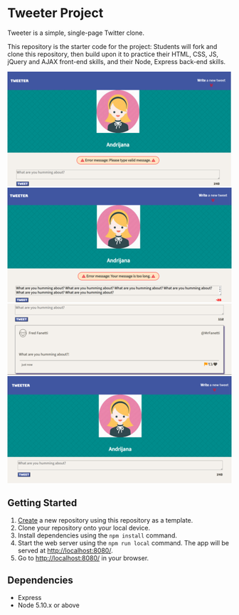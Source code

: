 # Tweeter Project

Tweeter is a simple, single-page Twitter clone.

This repository is the starter code for the project: Students will fork and clone this repository, then build upon it to practice their HTML, CSS, JS, jQuery and AJAX front-end skills, and their Node, Express back-end skills.

![Screenshot of the Tweeter Page when the textarea is empty](https://github.com/andrijana85/tweeter/blob/master/public/images/Andrijana1.png)
![Screenshot of the Tweeter Page when there are more than 140 charcters](https://github.com/andrijana85/tweeter/blob/master/public/images/Andrijana4.png)
![Screenshot of the Tweet](https://github.com/andrijana85/tweeter/blob/master/public/images/Andrijana3.png)
![Screenshot of the Tweeter page](https://github.com/andrijana85/tweeter/blob/master/public/images/Andrijana2.png)


## Getting Started

1. [Create](https://docs.github.com/en/repositories/creating-and-managing-repositories/creating-a-repository-from-a-template) a new repository using this repository as a template.
2. Clone your repository onto your local device.
3. Install dependencies using the `npm install` command.
3. Start the web server using the `npm run local` command. The app will be served at <http://localhost:8080/>.
4. Go to <http://localhost:8080/> in your browser.

## Dependencies

- Express
- Node 5.10.x or above
